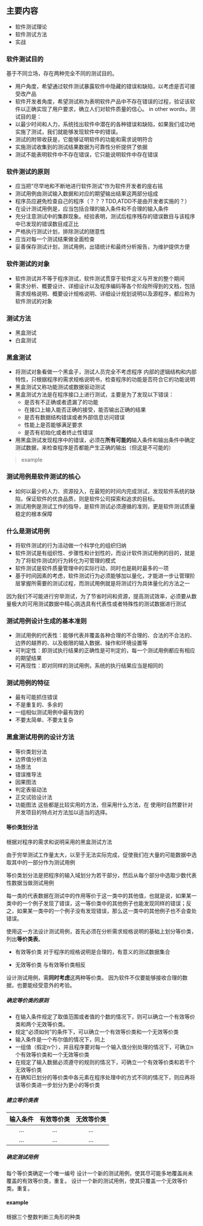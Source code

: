 ##  主要内容

 - 软件测试理论
 - 软件测试方法
 - 实战
 
### 软件测试目的
基于不同立场，存在两种完全不同的测试目的。
 - 用户角度，希望通过软件测试暴露软件中隐藏的错误和缺陷，以考虑是否可接受改产品
 - 软件开发者角度，希望测试称为表明软件产品中不存在错误的过程，验证该软件以正确实现了用户要求，确立人们对软件质量的信心。
in other words，测试目的是：
- 以最少时间和人力，系统找出软件中潜在的各种错误和缺陷，如果我们成功地实施了测试，我们就能够发现软件中的错误。
- 测试的附带收获是，它能够证明软件的功能和需求说明符合
- 实施测试收集到的测试结果数据为可靠性分析提供了依据
- 测试不能表明软件中不存在错误，它只能说明软件中存在错误

### 软件测试的原则
- 应当把“尽早地和不断地进行软件测试”作为软件开发者的座右铭
- 测试用例由测试输入数据和对应的期望输出结果这两部分组成
- 程序员应避免检查自己的程序（？？？TDD,ATDD不是由开发者实施的？）
- 在设计测试用例是，应当包括合理的输入条件和不合理的输入条件
- 充分注意测试中的集群现象。经验表明，测试后程序残存的错误数目与该程序中已发现的错误数目成正比
- 严格执行测试计划，排除测试的随意性
- 应当对每一个测试结果做全面检查
- 妥善保存测试计划，测试用例，出错统计和最终分析报告，为维护提供方便

### 软件测试的对象
- 软件测试并不等于程序测试，软件测试贯穿于软件定义与开发的整个期间
- 需求分析、概要设计、详细设计以及程序编码等各个阶段所得到的文档，包括需求规格说明、概要设计规格说明、详细设计规划说明以及源程序，都应称为软件测试的对象

### 测试方法
- 黑盒测试
- 白盒测试

### 黑盒测试
- 将测试对象看做一个黑盒子，测试人员完全不考虑程序
内部的逻辑结构和内部特性，只根据程序的需求规格说明书，检查程序的功能是否符合它的功能说明
- 黑盒测试又称功能测试或数据驱动测试
- 黑盒测试方法是在程序接口上进行测试，主要是为了发现以下错误：
	- 是否有不正确或者遗漏了的功能
	- 在接口上输入能否正确的接受，能否输出正确的结果
	- 是否有数据结构错误或者外部信息访问错误
	- 性能上是否能够满足要求
	- 是否有初始化或者终止性错误
- 用黑盒测试发现程序中的错误，必须在**所有可能的**输入条件和输出条件中确定测试数据，来检查程序是否都能产生正确的输出（但这是不可能的）
> example

### 测试用例是软件测试的核心
- 如何以最少的人力、资源投入，在最短的时间内完成测试，发现软件系统的缺陷，保证软件的优良品质，则是软件公司探索和追求的目标。
- 测试用例是测试工作的指导，是软件测试必须遵循的准则，更是软件测试质量稳定的根本保障

### 什么是测试用例
- 将软件测试的行为活动做一个科学化的组织归纳
- 软件测试是有组织性、步骤性和计划性的，而设计软件测试用例的目的，就是为了将软件测试的行为转化为可管理的模式
- 软件测试是软件质量管理中的实际行动，同时也是耗时最多的一项
- 基于时间因素的考虑，软件测试行为必须能够加以量化，才能进一步让管理阶层掌握所需要的测试过程，而测试用例就是将测试行为具体量化的方法之一

因为我们不可能进行穷举测试，为了节省时间和资源，提高测试效率，必须要从数量极大的可用测试数据中精心挑选具有代表性或者特殊性的测试数据进行测试

### 测试用例设计生成的基本准则
- 测试用例的代表性：能够代表并覆盖各种合理的不合理的、合法的不合法的、边界的越界的、以及极限的输入数据、操作和环境设置等
- 可判定性：即测试执行结果的正确性是可判定的，每一个测试用例都应有相应的期望结果
- 可再现性：即对同样的测试用例，系统的执行结果应当是相同的

### 测试用例的特征
- 最有可能抓住错误
- 不是重复的、多余的
- 一组相似测试用例中最有效的
- 不要太简单、不要太复杂

### 黑盒测试用例的设计方法
- 等价类划分法
- 边界值分析法
- 场景法
- 错误推导法
- 因果图法
- 判定表驱动法
- 正交试验设计法
- 功能图法
这些都是比较实用的方法，但采用什么方法，在
使用时自然要针对开发项目的特点对方法加以适当的选择。

#### 等价类划分法
根据对程序的需求和说明采用的黑盒测试方法

由于穷举测试工作量太大，以至于无法实际完成，促使我们在大量的可能数据中选取其中的一部分作为测试用例

等价类划分法是把程序的输入域划分为若干部分，然后从每个部分中选取少数代表性数据当做测试用例

每一类的代表数据在测试中的作用等价于这一类中的其他值，也就是说，如果某一类中的一个例子发现了错误，这一等价类中的其他例子也能发现同样的错误；反之，如果某一类中的一个例子没有发现错误，那么这一类中的其他例子也不会查处错误。

使用这一方法设计测试用例，首先必须在分析需求规格说明的基础上划分等价类，列出**等价类表**。

- 有效等价类
 对于程序的规格说明是合理的，有意义的测试数据集合
 
- 无效等价类
与有效等价类相反

设计测试用例，需**同时考虑**这两种等价类。
因为软件不仅要能够接收合理的数据，也要能经受意外的考验。

##### 确定等价类的原则
- 在输入条件规定了取值范围或者值的个数的情况下，则可以确立一个有效等价类和两个无效等价类。
- 规定“必须如何”的条件下，可以确立一个有效等价类和一个无效等价类
- 输入条件是一个布尔值的情况下，同上
- 一组值（假定n个），并且程序要对每一个输入值分别处理的情况下，可确立n个有效等价类和一个无效等价类
- 在规定了输入数据必须遵守的规则的情况下，可确立一个有效等价类和若干个无效等价类
- 在确知已划分的等价类中各元素在程序处理中的方式不同的情况下，则应再将该等价类进一步划分为更小的等价类

##### 建立等价类表

| 输入条件 | 有效等价类 | 无效等价类 |
|:---:|:---:|:---:|
| ...| ... | ...|
| ...| ... | ...| 
  
##### 确定测试用例
每个等价类确定一个唯一编号
设计一个新的测试用例，使其尽可能多地覆盖尚未覆盖的有效等价类，重复。
设计一个新的测试用例，使其只覆盖一个无效等价类。重复。

#### example
根据三个整数判断三角形的种类


<!--stackedit_data:
eyJoaXN0b3J5IjpbMTQ3MTA4NjI2NSwtMTM2ODg4MzEwMl19
-->